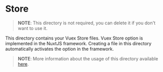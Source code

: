 # Store

> **NOTE**: This directory is not required, you can delete it if you don't want to use it.

This directory contains your Vuex Store files.
Vuex Store option is implemented in the NuxtJS framework. Creating a file in this directory automatically activates the option in the framework.

> **NOTE**: More information about the usage of this directory available [here](https://nuxtjs.org/guide/vuex-store).
